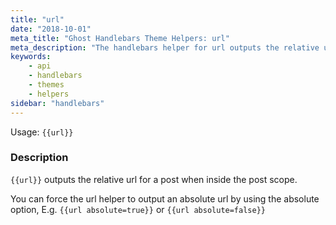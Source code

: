 ```yaml
---
title: "url"
date: "2018-10-01"
meta_title: "Ghost Handlebars Theme Helpers: url"
meta_description: "The handlebars helper for url outputs the relative url for a post. Read more about developing Ghost themes!"
keywords:
    - api
    - handlebars
    - themes
    - helpers
sidebar: "handlebars"
---
```


Usage: `{{url}}`

### Description

`{{url}}` outputs the relative url for a post when inside the post scope.

You can force the url helper to output an absolute url by using the absolute option, E.g. `{{url absolute=true}}` or `{{url absolute=false}}`
